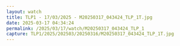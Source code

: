 ```yaml
---
layout: watch
title: TLP1 - 17/03/2025 - M20250317_043424_TLP_1T.jpg
date: 2025-03-17 04:34:24
permalink: /2025/03/17/watch/M20250317_043424_TLP_1
capture: TLP1/2025/202503/20250316/M20250317_043424_TLP_1T.jpg
---
```

